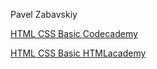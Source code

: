 Pavel Zabavskiy

[HTML CSS Basic Codecademy](https://www.codecademy.com/users/Pavel2016/achievements)

[HTML CSS Basic HTMLacademy](https://htmlacademy.ru/profile/id425765)
